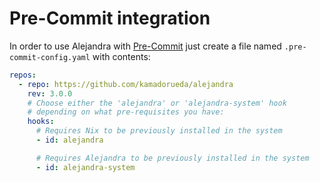 # Pre-Commit integration

In order to use Alejandra with
[Pre-Commit](https://pre-commit.com/)
just create a file named `.pre-commit-config.yaml`
with contents:

```yaml
repos:
  - repo: https://github.com/kamadorueda/alejandra
    rev: 3.0.0
    # Choose either the 'alejandra' or 'alejandra-system' hook
    # depending on what pre-requisites you have:
    hooks:
      # Requires Nix to be previously installed in the system
      - id: alejandra

      # Requires Alejandra to be previously installed in the system
      - id: alejandra-system
```
